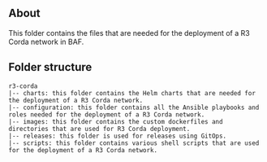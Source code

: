 ## About
This folder contains the files that are needed for the deployment of a R3 Corda network in BAF. 

## Folder structure
```
r3-corda
|-- charts: this folder contains the Helm charts that are needed for the deployment of a R3 Corda network.
|-- configuration: this folder contains all the Ansible playbooks and roles needed for the deployment of a R3 Corda network.
|-- images: this folder contains the custom dockerfiles and directories that are used for R3 Corda deployment.
|-- releases: this folder is used for releases using GitOps.
|-- scripts: this folder contains various shell scripts that are used for the deployment of a R3 Corda network.
```
